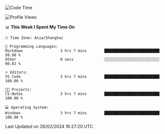 <!--START_SECTION:waka-->
![Code Time](http://img.shields.io/badge/Code%20Time-1%2C517%20hrs%2030%20mins-blue)

![Profile Views](http://img.shields.io/badge/Profile%20Views-0-blue)

📊 **This Week I Spent My Time On** 

```text
🕑︎ Time Zone: Asia/Shanghai

💬 Programming Languages: 
Markdown                 3 hrs 7 mins        █████████████████████████   99.98 % 
Other                    0 secs              ░░░░░░░░░░░░░░░░░░░░░░░░░   00.02 % 

🔥 Editors: 
VS Code                  3 hrs 7 mins        █████████████████████████   100.00 % 

🐱‍💻 Projects: 
CS-Notes                 3 hrs 7 mins        █████████████████████████   100.00 % 

💻 Operating System: 
Windows                  3 hrs 7 mins        █████████████████████████   100.00 % 
```


 Last Updated on 26/02/2024 16:27:20 UTC
<!--END_SECTION:waka-->